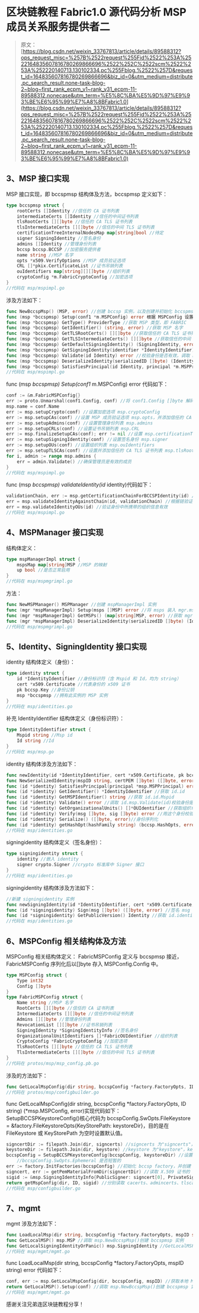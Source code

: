 # 区块链教程 Fabric1.0 源代码分析 MSP 成员关系服务提供者二

> 原文：[https://blog.csdn.net/weixin_33767813/article/details/89588312?ops_request_misc=%257B%2522request%255Fid%2522%253A%2522164835607816780269866696%2522%252C%2522scm%2522%253A%252220140713.130102334.pc%255Fblog.%2522%257D&request_id=164835607816780269866696&biz_id=0&utm_medium=distribute.pc_search_result.none-task-blog-2~blog~first_rank_ecpm_v1~rank_v31_ecpm-11-89588312.nonecase&utm_term=%E5%8C%BA%E5%9D%97%E9%93%BE%E6%95%99%E7%A8%8BFabric1.0](https://blog.csdn.net/weixin_33767813/article/details/89588312?ops_request_misc=%257B%2522request%255Fid%2522%253A%2522164835607816780269866696%2522%252C%2522scm%2522%253A%252220140713.130102334.pc%255Fblog.%2522%257D&request_id=164835607816780269866696&biz_id=0&utm_medium=distribute.pc_search_result.none-task-blog-2~blog~first_rank_ecpm_v1~rank_v31_ecpm-11-89588312.nonecase&utm_term=%E5%8C%BA%E5%9D%97%E9%93%BE%E6%95%99%E7%A8%8BFabric1.0)

## 3、MSP 接口实现

MSP 接口实现，即 bccspmsp 结构体及方法，bccspmsp 定义如下：

```go
type bccspmsp struct {
    rootCerts []Identity //信任的 CA 证书列表
    intermediateCerts []Identity //信任的中间证书列表
    tlsRootCerts [][]byte //信任的 CA TLS 证书列表
    tlsIntermediateCerts [][]byte //信任的中间 TLS 证书列表
    certificationTreeInternalNodesMap map[string]bool //待定
    signer SigningIdentity //签名身份
    admins []Identity //管理身份列表
    bccsp bccsp.BCCSP //加密服务提供者
    name string //MSP 名字
    opts *x509.VerifyOptions //MSP 成员验证选项
    CRL []*pkix.CertificateList //证书吊销列表
    ouIdentifiers map[string][][]byte //组织列表
    cryptoConfig *m.FabricCryptoConfig //加密选项
}
//代码在 msp/mspimpl.go
```

涉及方法如下：

```go
func NewBccspMsp() (MSP, error) //创建 bccsp 实例，以及创建并初始化 bccspmsp 实例
func (msp *bccspmsp) Setup(conf1 *m.MSPConfig) error 根据 MSPConfig 设置 MSP 实例
func (msp *bccspmsp) GetType() ProviderType //获取 MSP 类型，即 FABRIC
func (msp *bccspmsp) GetIdentifier() (string, error) //获取 MSP 名字
func (msp *bccspmsp) GetTLSRootCerts() [][]byte //获取信任的 CA TLS 证书列表 msp.tlsRootCerts
func (msp *bccspmsp) GetTLSIntermediateCerts() [][]byte //获取信任的中间 TLS 证书列表 msp.tlsIntermediateCerts
func (msp *bccspmsp) GetDefaultSigningIdentity() (SigningIdentity, error) 获取默认的签名身份 msp.signer
func (msp *bccspmsp) GetSigningIdentity(identifier *IdentityIdentifier) (SigningIdentity, error) //暂未实现，可忽略
func (msp *bccspmsp) Validate(id Identity) error //校验身份是否有效，调取 msp.validateIdentity(id)实现
func (msp *bccspmsp) DeserializeIdentity(serializedID []byte) (Identity, error) //身份反序列化
func (msp *bccspmsp) SatisfiesPrincipal(id Identity, principal *m.MSPPrincipal) error //验证给定的身份与 principal 中所描述的类型是否相匹配
//代码在 msp/mspimpl.go
```

func (msp *bccspmsp) Setup(conf1* m.MSPConfig) error 代码如下：

```go
conf := &m.FabricMSPConfig{}
err := proto.Unmarshal(conf1.Config, conf) //将 conf1.Config []byte 解码为 FabricMSPConfig
msp.name = conf.Name
err := msp.setupCrypto(conf) //设置加密选项 msp.cryptoConfig
err := msp.setupCAs(conf) //设置 MSP 成员验证选项 msp.opts，并添加信任的 CA 证书 msp.rootCerts 和信任的中间证书 msp.intermediateCerts
err := msp.setupAdmins(conf) //设置管理身份列表 msp.admins
err := msp.setupCRLs(conf) //设置证书吊销列表 msp.CRL
err := msp.finalizeSetupCAs(conf); err != nil //设置 msp.certificationTreeInternalNodesMap
err := msp.setupSigningIdentity(conf) //设置签名身份 msp.signer
err := msp.setupOUs(conf) //设置组织列表 msp.ouIdentifiers
err := msp.setupTLSCAs(conf) //设置并添加信任的 CA TLS 证书列表 msp.tlsRootCerts，以及信任的 CA TLS 证书列表 msp.tlsIntermediateCerts
for i, admin := range msp.admins {
    err = admin.Validate() //确保管理员是有效的成员
}
//代码在 msp/mspimpl.go
```

func (msp *bccspmsp) validateIdentity(id* identity)代码如下：

```go
validationChain, err := msp.getCertificationChainForBCCSPIdentity(id) //获取 BCCSP 身份认证链
err = msp.validateIdentityAgainstChain(id, validationChain) //根据链验证身份
err = msp.validateIdentityOUs(id) //验证身份中所携带的组织信息有效
//代码在 msp/mspimpl.go
```

## 4、MSPManager 接口实现

结构体定义：

```go
type mspManagerImpl struct {
    mspsMap map[string]MSP //MSP 的映射
    up bool //是否正常启用
}
//代码在 msp/mspmgrimpl.go
```

方法：

```go
func NewMSPManager() MSPManager //创建 mspManagerImpl 实例
func (mgr *mspManagerImpl) Setup(msps []MSP) error //将 msps 装入 mgr.mspsMap
func (mgr *mspManagerImpl) GetMSPs() (map[string]MSP, error) //获取 mgr.mspsMap
func (mgr *mspManagerImpl) DeserializeIdentity(serializedID []byte) (Identity, error) //调用 msp.DeserializeIdentity()实现身份反序列化
//代码在 msp/mspmgrimpl.go
```

## 5、Identity、SigningIdentity 接口实现

identity 结构体定义（身份）：

```go
type identity struct {
    id *IdentityIdentifier //身份标识符（含 Mspid 和 Id，均为 string）
    cert *x509.Certificate //代表身份的 x509 证书
    pk bccsp.Key //身份公钥
    msp *bccspmsp //拥有此实例的 MSP 实例
}
//代码在 msp/identities.go
```

补充 IdentityIdentifier 结构体定义（身份标识符）：

```go
type IdentityIdentifier struct {
    Mspid string //Msp id
    Id string //Id
}
//代码在 msp/msp.go
```

identity 结构体涉及方法如下：

```go
func newIdentity(id *IdentityIdentifier, cert *x509.Certificate, pk bccsp.Key, msp *bccspmsp) (Identity, error) //创建 identity 实例
func NewSerializedIdentity(mspID string, certPEM []byte) ([]byte, error) //新建身份 SerializedIdentity 并序列化
func (id *identity) SatisfiesPrincipal(principal *msp.MSPPrincipal) error //调用 msp 的 SatisfiesPrincipal 检查身份与 principal 中所描述的类型是否匹配
func (id *identity) GetIdentifier() *IdentityIdentifier //获取 id.id
func (id *identity) GetMSPIdentifier() string //获取 id.id.Mspid
func (id *identity) Validate() error //调取 id.msp.Validate(id)校验身份是否有效
func (id *identity) GetOrganizationalUnits() []*OUIdentifier //获取组织单元
func (id *identity) Verify(msg []byte, sig []byte) error //用这个身份校验消息签名
func (id *identity) Serialize() ([]byte, error)//身份序列化
func (id *identity) getHashOpt(hashFamily string) (bccsp.HashOpts, error) //调取 bccsp.GetHashOpt
//代码在 msp/identities.go
```

signingidentity 结构体定义（签名身份）：

```go
type signingidentity struct {
    identity //嵌入 identity
    signer crypto.Signer //crypto 标准库中 Signer 接口
}
//代码在 msp/identities.go
```

signingidentity 结构体涉及方法如下：

```go
//新建 signingidentity 实例
func newSigningIdentity(id *IdentityIdentifier, cert *x509.Certificate, pk bccsp.Key, signer crypto.Signer, msp *bccspmsp) (SigningIdentity, error) 
func (id *signingidentity) Sign(msg []byte) ([]byte, error) //签名 msg
func (id *signingidentity) GetPublicVersion() Identity //获取 id.identity
//代码在 msp/identities.go
```

## 6、MSPConfig 相关结构体及方法

MSPConfig 相关结构体定义：
FabricMSPConfig 定义与 bccspmsp 接近，FabricMSPConfig 序列化后以[]byte 存入 MSPConfig.Config 中。

```go
type MSPConfig struct {
    Type int32
    Config []byte
}
type FabricMSPConfig struct {
    Name string //MSP 名字
    RootCerts [][]byte //信任的 CA 证书列表
    IntermediateCerts [][]byte //信任的中间证书列表
    Admins [][]byte //管理身份列表
    RevocationList [][]byte //证书吊销列表
    SigningIdentity *SigningIdentityInfo //签名身份
    OrganizationalUnitIdentifiers []*FabricOUIdentifier //组织列表
    CryptoConfig *FabricCryptoConfig //加密选项
    TlsRootCerts [][]byte //信任的 CA TLS 证书列表
    TlsIntermediateCerts [][]byte //信任的中间 TLS 证书列表
}
//代码在 protos/msp/msp_config.pb.go
```

涉及的方法如下：

```go
func GetLocalMspConfig(dir string, bccspConfig *factory.FactoryOpts, ID string) (*msp.MSPConfig, error) //获取本地 MSP 配置
//代码在 protos/msp/configbuilder.go
```

func GetLocalMspConfig(dir string, bccspConfig *factory.FactoryOpts, ID string) (*msp.MSPConfig, error)实现代码如下：
SetupBCCSPKeystoreConfig()核心代码为 bccspConfig.SwOpts.FileKeystore = &factory.FileKeystoreOpts{KeyStorePath: keystoreDir}，目的是在 FileKeystore 或 KeyStorePath 为空时设置默认值。

```go
signcertDir := filepath.Join(dir, signcerts) //signcerts 为"signcerts"，signcertDir 即/etc/hyperledger/fabric/msp/signcerts/
keystoreDir := filepath.Join(dir, keystore) //keystore 为"keystore"，keystoreDir 即/etc/hyperledger/fabric/msp/keystore/
bccspConfig = SetupBCCSPKeystoreConfig(bccspConfig, keystoreDir) //设置 bccspConfig.SwOpts.Ephemeral = false 和 bccspConfig.SwOpts.FileKeystore = &factory.FileKeystoreOpts{KeyStorePath: keystoreDir}
    //bccspConfig.SwOpts.Ephemeral 是否短暂的
err := factory.InitFactories(bccspConfig) //初始化 bccsp factory，并创建 bccsp 实例
signcert, err := getPemMaterialFromDir(signcertDir) //读取 X.509 证书的 PEM 文件
sigid := &msp.SigningIdentityInfo{PublicSigner: signcert[0], PrivateSigner: nil} //构造 SigningIdentityInfo
return getMspConfig(dir, ID, sigid) //分别读取 cacerts、admincerts、tlscacerts 文件，以及 config.yaml 中组织信息，构造 msp.FabricMSPConfig，序列化后用于构造 msp.MSPConfig
//代码在 msp/configbuilder.go
```

## 7、mgmt

mgmt 涉及方法如下：

```go
func LoadLocalMsp(dir string, bccspConfig *factory.FactoryOpts, mspID string) error //从指定目录加载本地 MSP
func GetLocalMSP() msp.MSP //调取 msp.NewBccspMsp()创建 bccspmsp 实例
func GetLocalSigningIdentityOrPanic() msp.SigningIdentity //GetLocalMSP().GetDefaultSigningIdentity()
//代码在 msp/mgmt/mgmt.go
```

func LoadLocalMsp(dir string, bccspConfig *factory.FactoryOpts, mspID string) error 代码如下：

```go
conf, err := msp.GetLocalMspConfig(dir, bccspConfig, mspID) //获取本地 MSP 配置，序列化后写入 msp.MSPConfig，即 conf
return GetLocalMSP().Setup(conf) //调取 msp.NewBccspMsp()创建 bccspmsp 实例，调取 bccspmsp.Setup(conf)解码 conf.Config 并设置 bccspmsp
//代码在 msp/mgmt/mgmt.go
```

感谢关注兄弟连区块链教程分享！